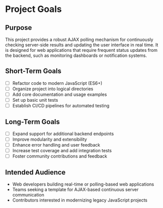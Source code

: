 # Project Goals

## Purpose
This project provides a robust AJAX polling mechanism for continuously checking server-side results and updating the user interface in real time. It is designed for web applications that require frequent status updates from the backend, such as monitoring dashboards or notification systems.

## Short-Term Goals
- [ ] Refactor code to modern JavaScript (ES6+)
- [ ] Organize project into logical directories
- [ ] Add core documentation and usage examples
- [ ] Set up basic unit tests
- [ ] Establish CI/CD pipelines for automated testing

## Long-Term Goals
- [ ] Expand support for additional backend endpoints
- [ ] Improve modularity and extensibility
- [ ] Enhance error handling and user feedback
- [ ] Increase test coverage and add integration tests
- [ ] Foster community contributions and feedback

## Intended Audience
- Web developers building real-time or polling-based web applications
- Teams seeking a template for AJAX-based continuous server communication
- Contributors interested in modernizing legacy JavaScript projects
